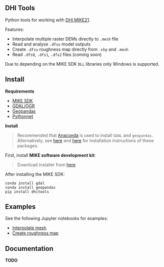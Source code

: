 ## DHI Tools

Python tools for working with [DHI MIKE21](https://www.mikepoweredbydhi.com/products/mike-21).

Features:  

* Interpolate multiple raster DEMs directly to `.mesh` file
* Read and analyse `.dfsu` model outputs
* Create `.dfsu` roughness map directly from `.shp` and `.mesh`
* Read `.dfs0`, `.dfs1`, `.dfs2` files (coming soon)

Due to depending on the MIKE SDK `DLL` libraries only Windows is supported.

## Install

**Requirements**

* [MIKE SDK](https://www.mikepoweredbydhi.com/download/mike-2016/mike-sdk?ref=%7B181C63FF-2342-4C41-9F84-F93884595EF3%7D)
* [GDAL/OGR](https://pypi.org/project/GDAL/)
* [Geopandas](https://pypi.org/project/geopandas/) 
* [Pythonnet](http://pythonnet.github.io/)

**Install**

> Recommended that [Anaconda](https://www.anaconda.com/download/) is used to install `GDAL` and `geopandas`. Alternatively, see [here](https://pypi.org/project/GDAL/) and [here](http://geopandas.org/install.html) for installation instructions of these packages.

First, install **MIKE software development kit**:

> Download installer from [here](https://www.mikepoweredbydhi.com/download/mike-2016/mike-sdk?ref=%7B181C63FF-2342-4C41-9F84-F93884595EF3%7D) 

After installing the MIKE SDK:
```
conda install gdal
conda install geopandas
pip install dhitools
```


## Examples

See the following Jupyter notebooks for examples:

* [Interpolate mesh](https://github.com/robjameswall/dhitools/blob/master/notebooks/mesh_interpolation.ipynb)
* [Create roughness map](https://github.com/robjameswall/dhitools/blob/master/notebooks/roughness_map.ipynb)

## Documentation

**TODO**
